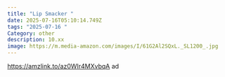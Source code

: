 ```yaml
---
title: "Lip Smacker "
date: 2025-07-16T05:10:14.749Z
tags: "2025-07-16 "
Category: other
description: 10.xx
image: https://m.media-amazon.com/images/I/61G2Al2SQxL._SL1200_.jpg
---
```

https://amzlink.to/az0WIr4MXvbqA ad